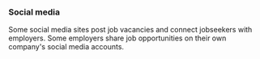 ###  Social media

Some social media sites post job vacancies and connect jobseekers with
employers. Some employers share job opportunities on their own company's
social media accounts.
